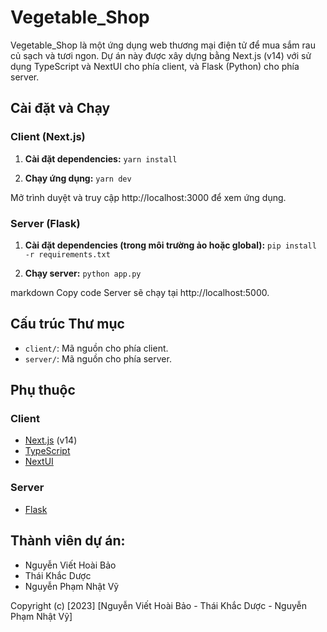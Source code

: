 # Vegetable_Shop

Vegetable_Shop là một ứng dụng web thương mại điện tử để mua sắm rau củ sạch và tươi ngon. Dự án này được xây dựng bằng Next.js (v14) với sử dụng TypeScript và NextUI cho phía client, và Flask (Python) cho phía server.

## Cài đặt và Chạy

### Client (Next.js)

1. **Cài đặt dependencies:**
`yarn install`


2. **Chạy ứng dụng:**
`yarn dev`

Mở trình duyệt và truy cập http://localhost:3000 để xem ứng dụng.

### Server (Flask)

1. **Cài đặt dependencies (trong môi trường ảo hoặc global):**
`pip install -r requirements.txt`


2. **Chạy server:**
`python app.py`

markdown
Copy code
Server sẽ chạy tại http://localhost:5000.

## Cấu trúc Thư mục

- `client/`: Mã nguồn cho phía client.
- `server/`: Mã nguồn cho phía server.

## Phụ thuộc

### Client

- [Next.js](https://nextjs.org/) (v14)
- [TypeScript](https://www.typescriptlang.org/)
- [NextUI](https://nextui.org/)

### Server

- [Flask](https://flask.palletsprojects.com/)

## Thành viên dự án:
- Nguyễn Viết Hoài Bảo
- Thái Khắc Dược
- Nguyễn Phạm Nhật Vỹ

Copyright (c) [2023] [Nguyễn Viết Hoài Bảo - Thái Khắc Dược - Nguyễn Phạm Nhật Vỹ]


